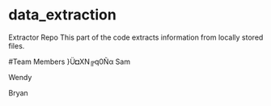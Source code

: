 # data_extraction
Extractor Repo
This part of the code extracts information from locally stored files.

#Team Members }Ü◘XN╔q0Ñα
Sam

Wendy

Bryan
